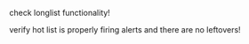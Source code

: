 check longlist functionality! 

verify hot list is properly firing alerts and there are no leftovers! 

